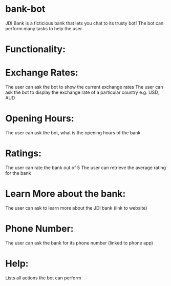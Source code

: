 # bank-bot

JDI Bank is a ficticious bank that lets you chat to its trusty bot!
The bot can perform many tasks to help the user.

# Functionality: 
  # Exchange Rates: 
  The user can ask the bot to show the current exchange rates
  The user can ask the bot to display the exchange rate of a particular country e.g. USD, AUD
  
  # Opening Hours:
  The user can ask the bot, what is the opening hours of the bank
  
  # Ratings:
  The user can rate the bank out of 5
  The user can retrieve the average rating for the bank
  
  # Learn More about the bank:
  The user can ask to learn more about the JDI bank (link to website)
  
  # Phone Number:
  The user can ask the bank for its phone number (linked to phone app)
  
  # Help: 
  Lists all actions the bot can perform

